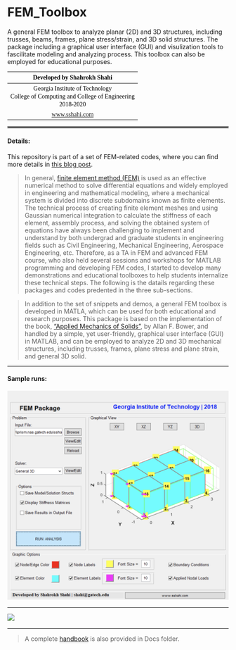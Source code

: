 # FEM_Toolbox
A general FEM toolbox to analyze planar (2D) and 3D structures, including trusses, beams, frames, plane stress/strain, and 3D solid structures. The package including a graphical user interface (GUI) and visulization tools to fascilitate modeling and analyzing process. This toolbox can also be employed for educational purposes.


| <div style="text-align:center"><span style="color:black; font-family:Georgia; font-size:1em;">Developed by Shahrokh Shahi</span></div>|
|:----------|
| <div style="text-align:center"><span style="color:black; font-family:Georgia; font-size:1em;">Georgia Institute of Technology <br> College of Computing and College of Engineering <br> 2018-2020</span></div>|
| <div style="text-align:center"><span style="color:black; font-family:Georgia; font-size:1em;"><a  href="www.sshahi.com" target="_blank">www.sshahi.com</span></div>|


<hr style="border:2px solid gray;">

#### Details:
This repository is part of a set of FEM-related codes, where you can find more details in <a href="https://www.sshahi.com/projects/cse-fem-demo/" target="_blank">this blog post</a>. 


>    In general, <a  href="https://en.wikipedia.org/wiki/Finite_element_method" target="_blank">finite element method (FEM)</a> is used as an effective numerical method to solve differential equations and widely employed in engineering and mathematical modeling, where a mechanical system is divided into discrete subdomains known as finite elements. The technical process of creating finite element meshes and using Gaussian numerical integration to calculate the stiffness of each element, assembly process, and solving the obtained system of equations have always been challenging to implement and understand by both undergrad and graduate students in engineering fields such as Civil Engineering, Mechanical Engineering, Aerospace Engineering, etc. Therefore, as a TA in FEM and advanced FEM course, who also held several sessions and workshops for MATLAB programming and developing FEM codes, I started to develop many demonstrations and educational toolboxes to help students internalize these technical steps. The following is the datails regarding these packages and codes predented in the three sub-sections.

> In addition to the set of snippets and demos, a general FEM toolbox is developed in MATLA, which can be used for both educational and research purposes. This package is based on the implementation of the book, <a  href="http://solidmechanics.org/" target="_blank">“Applied Mechanics of Solids”</a>, by Allan F. Bower, and handled by a simple, yet user-friendly, graphical user interface (GUI) in MATLAB, and can be employed to analyze 2D and 3D mechanical structures, including trusses, frames, plane stress and plane strain, and general 3D solid. 

---

#### Sample runs:
![](Docs/fem_toolbox.jpg)

---

![](Docs/fem_package_nrc.gif)

---

> A complete <a  href="https://www.sshahi.com/assets/pdf/Shahi-FEM-handbook.pdf" target="_blank">handbook</a> is also provided in Docs folder.
